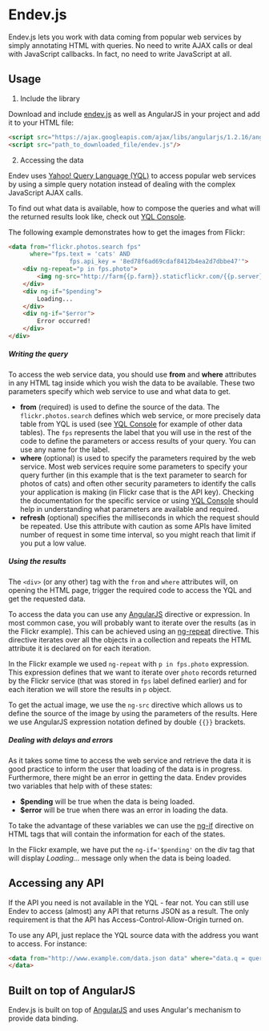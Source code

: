 Endev.js
========

Endev.js lets you work with data coming from popular web services by simply annotating HTML with queries. No need to write AJAX calls or deal with JavaScript callbacks. In fact, no need to write JavaScript at all. 

Usage
-----
1. Include the library

Download and include [endev.js](https://raw.githubusercontent.com/filipkis/endev/master/dist/endev.js) as well as AngularJS in your project and add it to your HTML file:

```html
<script src="https://ajax.googleapis.com/ajax/libs/angularjs/1.2.16/angular.min.js"></script>
<script src="path_to_downloaded_file/endev.js"/>
```


2. Accessing the data

Endev uses [Yahoo! Query Language (YQL)](https://developer.yahoo.com/yql/) to access popular web services by using a simple query notation instead of dealing with the complex JavaScript AJAX calls.

To find out what data is available, how to compose the queries and what will the returned results look like, check out [YQL Console](https://developer.yahoo.com/yql/console).

The following example demonstrates how to get the images from Flickr:

```html
<data from="flickr.photos.search fps" 
      where="fps.text = 'cats' AND 
                 fps.api_key = '8ed78f6ad69cdaf8412b4ea2d7dbbe47'">
    <div ng-repeat="p in fps.photo">
        <img ng-src="http://farm{{p.farm}}.staticflickr.com/{{p.server}}/{{p.id}}_{{p.secret}}.jpg">
    </div>
    <div ng-if="$pending">
        Loading...
    </div>
    <div ng-if="$error">
        Error occurred!
    </div>
</div>
```

##### Writing the query

To access the web service data, you should use __from__ and __where__ attributes in any HTML tag inside which you wish the data to be available. These two parameters specify which web service to use and what data to get.

* __from__ (required) is used to define the source of the data. The `flickr.photos.search` defines which web service, or more precisely data table from YQL is used (see [YQL Console](https://developer.yahoo.com/yql/console) for example of other data tables). The `fps` represents the label that you will use in the rest of the code to define the parameters or access results of your query. You can use any name for the label.
* __where__ (optional) is used to specify the parameters required by the web service. Most web services require some parameters to specify your query further (in this example that is the text parameter to search for photos of cats) and often other security parameters to identify the calls your application is making (in Flickr case that is the API key). Checking the documentation for the specific service or using [YQL Console](https://developer.yahoo.com/yql/console) should help in understanding what parameters are available and required.
* __refresh__ (optional) specifies the milliseconds in which the request should be repeated. Use this attribute with caution as some APIs have limited number of request in some time interval, so you might reach that limit if you put a low value.  

##### Using the results

The `<div>` (or any other) tag with the `from` and `where` attributes will, on opening the HTML page, trigger the required code to access the YQL and get the requested data.   

To access the data you can use any [AngularJS](http://www.angularjs.org) directive or expression. In most common case, you will probably want to iterate over the results (as in the Flickr example). This can be achieved using an [ng-repeat](https://code.angularjs.org/1.2.16/docs/api/ng.directive:ngRepeat) directive. This directive iterates over all the objects in a collection and repeats the HTML attribute it is declared on for each iteration.

In the Flickr example we used `ng-repeat` with `p in fps.photo` expression. This expression defines that we want to iterate over `photo` records returned by the Flickr service (that was stored in `fps` label defined earlier) and for each iteration we will store the results in `p` object.

To get the actual image, we use the `ng-src` directive which allows us to define the source of the image by using the parameters of the results. Here we use AngularJS expression notation defined by double ``{{}}`` brackets.

##### Dealing with delays and errors

As it takes some time to access the web service and retrieve the data it is good practice to inform the user that loading of the data is in progress. Furthermore, there might be an error in getting the data. Endev provides two variables that help with of these states:

* __$pending__ will be true when the data is being loaded.
* __$error__ will be true when there was an error in loading the data.

To take the advantage of these variables we can use the [ng-if](https://code.angularjs.org/1.2.16/docs/api/ng.directive:ngIf) directive on HTML tags that will contain the information for each of the states. 

In the Flickr example, we have put the ``ng-if='$pending'`` on the div tag that will display _Loading..._ message only when the data is being loaded.


Accessing any API
---
If the API you need is not available in the YQL - fear not. You can still use Endev to access (almost) any API that returns JSON as a result. The only requirement is that the API has Access-Control-Allow-Origin turned on. 

To use any API, just replace the YQL source data with the address you want to access. For instance:

```html
<data from="http://www.example.com/data.json data" where="data.q = query">
</data>
```


Built on top of AngularJS
---
Endev.js is built on top of [AngularJS](http://www.angularjs.org) and uses Angular's mechanism to provide data binding.



